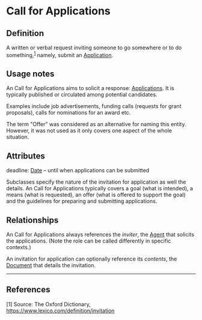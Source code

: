 # Call for Applications

## Definition
A written or verbal request inviting someone to go somewhere or to do something,<sup>[1](#fn1)</sup>
namely, submit an [Application](../entities/Application.md).

## Usage notes
An Call for Applications aims to solicit a response: [Applications](../entities/Application.md).
It is typically published or circulated among potential candidates.

Examples include job advertisements, funding calls (requests for grant proposals), calls for nominations for an award etc.

The term "Offer" was considered as an alternative for naming this entity. However, it was not used as it only covers one aspect of the whole situation.

## Attributes

deadline: [Date](../datatypes/Date.md) – until when applications can be submitted

Subclasses specify the nature of the invitation for application as well the details. 
An Call for Applications typically covers a goal (what is intended), a means (what is requested), an offer (what is offered to support the goal) and the guidelines for preparing and submitting applications.

## Relationships

An Call for Applications always references the *inviter*, the [Agent](../entities/Agent.md) that solicits the applications. (Note the role can be called differently in specific contexts.)

An invitation for application can optionally reference its *contents*, the [Document](../entities/Document.md) that details the invitation.

---

## References
<a name="fn1">\[1\]</a> Source: The Oxford Dictionary, https://www.lexico.com/definition/invitation